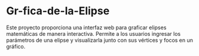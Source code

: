 # Gr-fica-de-la-Elipse
Este proyecto proporciona una interfaz web para graficar elipses matemáticas de manera interactiva. Permite a los usuarios ingresar los parámetros de una elipse y visualizarla junto con sus vértices y focos en un gráfico.
